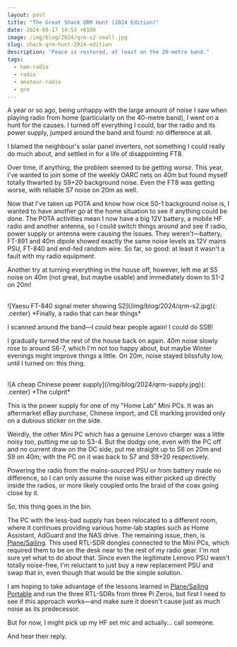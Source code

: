 ```yaml
---
layout: post
title: "The Great Shack QRM Hunt (2024 Edition)"
date: 2024-08-17 14:53 +0100
image: /img/blog/2024/qrm-s2-small.jpg
slug: shack-qrm-hunt-2024-edition
description: "Peace is restored, at least on the 20-metre band."
tags:
  - ham-radio
  - radio
  - amateur-radio
  - qrm
---
```


A year or so ago, being unhappy with the large amount of noise I saw when playing radio from home (particularly on the 40-metre band), I went on a hunt for the causes. I turned off everything I could, bar the radio and its power supply, jumped around the band and found: no difference at all.

I blamed the neighbour's solar panel inverters, not something I could really do much about, and settled in for a life of disappointing FT8.

Over time, if anything, the problem seemed to be getting *worse*. This year, I've wanted to join some of the weekly OARC nets on 40m but found myself totally thwarted by S9+20 background noise. Even the FT8 was getting worse, with reliable S7 noise on 20m as well.

Now that I've taken up POTA and know how nice S0-1 background noise is, I wanted to have another go at the home situation to see if anything could be done. The POTA activities mean I now have a big 12V battery, a mobile HF radio and another antenna, so I could switch things around and see if radio, power supply or antenna were causing the issues. They weren't&mdash;battery, FT-891 and 40m dipole showed exactly the same noise levels as 12V mains PSU, FT-840 and end-fed random wire. So far, so good: at least it wasn't a fault with my radio equipment.

Another try at turning everything in the house off, however, left me at S5 noise on 40m (not great, but maybe usable) and immediately down to S1-2 on 20m!

<br/>
![Yaesu FT-840 signal meter showing S2](/img/blog/2024/qrm-s2.jpg){: .center}
*Finally, a radio that can hear things*

I scanned around the band&mdash;I could hear people again! I could do SSB!

I gradually turned the rest of the house back on again. 40m noise slowly rose to around S6-7, which I'm not too happy about, but maybe Winter evenings might improve things a little. On 20m, noise stayed blissfully low, until I turned on: this thing.

<br/>
![A cheap Chinese power supply](/img/blog/2024/qrm-supply.jpg){: .center}
*The culprit*

This is the power supply for one of my "Home Lab" Mini PCs. It was an aftermarket eBay purchase, Chinese import, and CE marking provided only on a dubious sticker on the side.

Weirdly, the *other* Mini PC which has a genuine Lenovo charger was a little noisy too, putting me up to S3-4. But the dodgy one, even with the PC off and no current draw on the DC side, put me straight up to S6 on 20m and S9 on 40m; with the PC on it was back to S7 and S9+20 respectively.

Powering the radio from the mains-sourced PSU or from battery made no difference, so I can only assume the noise was either picked up directly inside the radios, or more likely coupled onto the braid of the coax going close by it.

So, this thing goes in the bin.

The PC with the less-bad supply has been relocated to a different room, where it continues providing various home-lab staples such as Home Assistant, AdGuard and the NAS drive. The remaining issue, then, is [Plane/Sailing](/projects/planesailing). This used RTL-SDR dongles connected to the Mini PCs, which required them to be on the desk near to the rest of my radio gear. I'm not sure yet what to do about that. Since even the legitimate Lenovo PSU wasn't totally noise-free, I'm reluctant to just buy a new replacement PSU and swap that in, even though that would be the simple solution.

I am hoping to take advantage of the lessons learned in [Plane/Sailing Portable](https://ianrenton.com/projects/planesailing-portable) and run the three RTL-SDRs from three Pi Zeros, but first I need to see if this approach works&mdash;and make sure it doesn't cause just as much noise as its predecessor.

But for now, I might pick up my HF set mic and actually... call someone.

And hear their reply.
